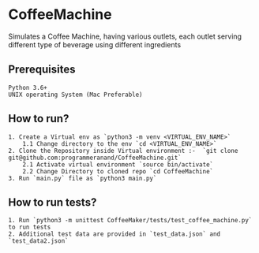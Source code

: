 # CoffeeMachine
Simulates a Coffee Machine, having various outlets, each outlet serving different type of beverage using different ingredients

## Prerequisites
    Python 3.6+
    UNIX operating System (Mac Preferable)
    
## How to run?
    1. Create a Virtual env as `python3 -m venv <VIRTUAL_ENV_NAME>`
        1.1 Change directory to the env `cd <VIRTUAL_ENV_NAME>`
    2. Clone the Repository inside Virtual environment :-  `git clone git@github.com:programmeranand/CoffeeMachine.git`
        2.1 Activate virtual environment `source bin/activate`
        2.2 Change Directory to cloned repo `cd CoffeeMachine`
    3. Run `main.py` file as `python3 main.py`

## How to run tests?
    1. Run `python3 -m unittest CoffeeMaker/tests/test_coffee_machine.py` to run tests
    2. Additional test data are provided in `test_data.json` and `test_data2.json`